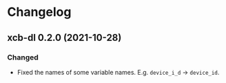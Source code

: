 # Changelog

## xcb-dl 0.2.0 (2021-10-28)

### Changed

- Fixed the names of some variable names. E.g. `device_i_d` -> `device_id`.

